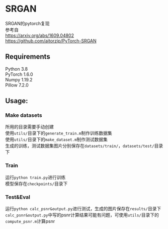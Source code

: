 # SRGAN
SRGAN的pytorch复现 <br/>
参考自<br/>
https://arxiv.org/abs/1609.04802 <br/>
https://github.com/aitorzip/PyTorch-SRGAN <br/>
## Requirements
Python 3.8<br/>
PyTorch 1.6.0<br/>
Numpy 1.19.2<br/>
Pillow 7.2.0<br/>
## Usage:
### Make datasets
所用的目录需要手动创建<br/>
使用`utils/`目录下的`generate_train.m`制作训练数据集<br/>
使用`utils/`目录下的`make_dataset.m`制作测试数据集	<br/>
生成的训练，测试数据集图片分别保存在`datasets/train/`，`datasets/test/`目录下	<br/>
### Train
运行`python train.py`进行训练	<br/>
模型保存在`checkpoints/`目录下	<br/>
### Test&Eval
运行`python calc_psnr&output.py`进行测试，生成的图片保存在`results/`目录下	<br/>
`calc_psnr&output.py`中写的psnr计算结果可能有问题，可使用`utils/`目录下的`compute_psnr.m`计算psnr	<br/>

